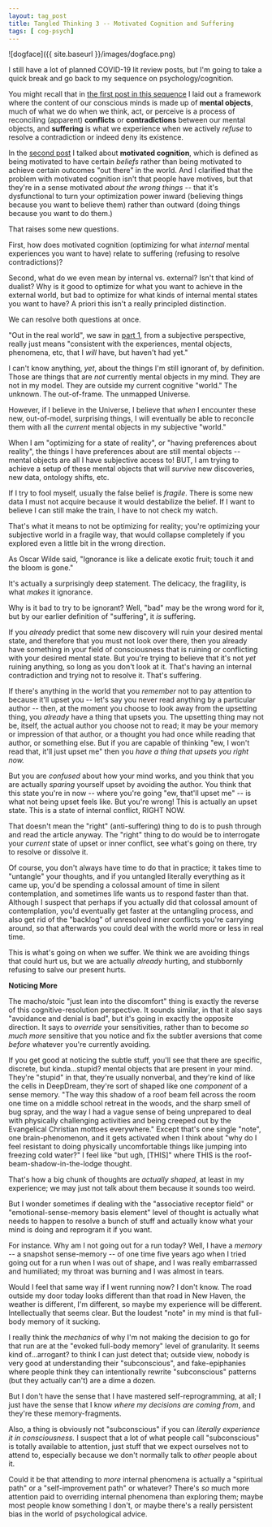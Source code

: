 ```yaml
---
layout: tag_post
title: Tangled Thinking 3 -- Motivated Cognition and Suffering
tags: [ cog-psych]
---
```

![dogface]({{ site.baseurl }}/images/dogface.png)

I still have a lot of planned COVID-19 lit review posts, but I'm going to take a quick break and go back to my sequence on psychology/cognition.

You might recall that in [the first post in this sequence][tangled1] I laid out a framework where the content of our conscious minds is made up of **mental objects**, much of what we do when we think, act, or perceive is a process of reconciling (apparent) **conflicts** or **contradictions** between our mental objects, and **suffering** is what we experience when we actively *refuse* to resolve a contradiction or indeed deny its existence.

In the [second post][tangled2] I talked about **motivated cognition**, which is defined as being motivated to have certain *beliefs* rather than being motivated to achieve certain outcomes "out there" in the world. And I clarified that the problem with motivated cognition isn't that people have motives, but that they're in a sense motivated *about the wrong things* -- that it's dysfunctional to turn your optimization power inward (believing things because you want to believe them) rather than outward (doing things because you want to do them.)

That raises some new questions.

First, how does motivated cognition (optimizing for what *internal* mental experiences you want to have) relate to suffering (refusing to resolve contradictions)?

Second, what do we even mean by internal vs. external?  Isn't that kind of dualist? Why is it good to optimize for what you want to achieve in the external world, but bad to optimize for what kinds of internal mental states you want to have? A priori this isn't a really principled distinction.

We can resolve both questions at once.

"Out in the real world", we saw in [part 1][tangled1], from a subjective perspective, really just means "consistent with the experiences, mental objects, phenomena, etc, that I *will* have, but haven't had yet." 

I can't know anything, *yet*, about the things I'm still ignorant of, by definition. Those are things that are *not* currently mental objects in my mind. They are not in my model.  They are outside my current cognitive "world."  The unknown. The out-of-frame. The unmapped Universe.

However, if I believe in the Universe, I believe that *when* I encounter these new, out-of-model, surprising things, I will eventually be able to reconcile them with all the *current* mental objects in my subjective "world."

When I am "optimizing for a state of reality", or "having preferences about reality", the things I have preferences about are still mental objects -- mental objects are all I have subjective access to!  BUT, I am trying to achieve a setup of these mental objects that will *survive* new discoveries, new data, ontology shifts, etc. 

If I try to fool myself, usually the false belief is *fragile*. There is some new data I must not acquire because it would destabilize the belief. If I want to believe I can still make the train, I have to not check my watch. 

That's what it means to not be optimizing for reality; you're optimizing your subjective world in a fragile way, that would collapse completely if you explored even a little bit in the wrong direction.

As Oscar Wilde said, "Ignorance is like a delicate exotic fruit; touch it and the bloom is gone."  

It's actually a surprisingly deep statement. The delicacy, the fragility, is what *makes* it ignorance.

Why is it bad to try to be ignorant?  Well, "bad" may be the wrong word for it, but by our earlier definition of "suffering", it *is* suffering.  

If you *already* predict that some new discovery will ruin your desired mental state, and therefore that you must not look over there, then you already have something in your field of consciousness that is ruining or conflicting with your desired mental state.  But you're trying to believe that it's not *yet* ruining anything, so long as you don't look at it. That's having an internal contradiction and trying not to resolve it. That's suffering.

If there's anything in the world that you *remember* not to pay attention to because it'll upset you -- let's say you never read anything by a particular author -- then, at the moment you choose to look away from the upsetting thing, you *already* have a thing that upsets you. The upsetting thing may not be, itself, the actual author you choose not to read; it may be your memory or impression of that author, or a thought you had once while reading that author, or something else. But if you are capable of thinking "ew, I won't read that, it'll just upset me" then you *have a thing that upsets you right now.*

But you are *confused* about how your mind works, and you think that you are actually *sparing* yourself upset by avoiding the author.  You think that this state you're in now -- where you're going "ew, that'll upset me" -- is what not being upset feels like.  But you're wrong! This is actually an upset state.  This is a state of internal conflict, RIGHT NOW.

That doesn't mean the "right" (anti-suffering) thing to do is to push through and read the article anyway.  The "right" thing to do would be to interrogate your *current* state of upset or inner conflict, see what's going on there, try to resolve or dissolve it.

Of course, you don't always have time to do that in practice; it takes time to "untangle" your thoughts, and if you untangled literally everything as it came up, you'd be spending a colossal amount of time in silent contemplation, and sometimes life wants us to respond faster than that. Although I suspect that perhaps if you actually did that colossal amount of contemplation, you'd eventually get faster at the untangling process, and also get rid of the "backlog" of unresolved inner conflicts you're carrying around, so that afterwards you could deal with the world more or less in real time.

This is what's going on when we suffer. We think we are avoiding things that could hurt us, but we are actually *already* hurting, and stubbornly refusing to salve our present hurts.  

**Noticing More**

The macho/stoic "just lean into the discomfort" thing is exactly the reverse of this cognitive-resolution perspective. It sounds similar, in that it also says "avoidance and denial is bad", but it's going in exactly the opposite direction.  It says to *override* your sensitivities, rather than to become *so much more* sensitive that you notice and fix the subtler aversions that come *before* whatever you're currently avoiding.

If you get good at noticing the subtle stuff, you'll see that there are specific, discrete, but kinda...stupid? mental objects that are present in your mind.  They're "stupid" in that, they're usually nonverbal, and they're kind of like the cells in DeepDream, they're sort of shaped like one *component* of a sense memory. "The way this shadow of a roof beam fell across the room one time on a middle school retreat in the woods, and the sharp smell of bug spray, and the way I had a vague sense of being unprepared to deal with physically challenging activities and being creeped out by the Evangelical Christian mottoes everywhere."  Except that's one single "note", one brain-phenomenon, and it gets activated when I think about "why do I feel resistant to doing physically uncomfortable things like jumping into freezing cold water?"  I feel like "but ugh, [THIS]" where THIS is the roof-beam-shadow-in-the-lodge thought.

That's how a big chunk of thoughts are *actually shaped*, at least in my experience; we may just not talk about them because it sounds too weird.

But I wonder sometimes if dealing with the "associative receptor field" or "emotional-sense-memory basis element" level of thought is actually what needs to happen to resolve a bunch of stuff and actually know what your mind is doing and reprogram it if you want.


For instance.  Why am I not going out for a run today? Well, I have a *memory* -- a snapshot sense-memory -- of one time five years ago when I tried going out for a run when I was out of shape, and I was really embarrassed and humiliated; my throat was burning and I was almost in tears.  

Would I feel that same way if I went running now? I don't know. The road outside my door today looks different than that road in New Haven, the weather is different, I'm different, so maybe my experience will be different.  Intellectually that seems clear. But the loudest "note" in my mind is that full-body memory of it sucking.


I really think the *mechanics* of why I'm not making the decision to go for that run are at the "evoked full-body memory" level of granularity.  It seems kind of...arrogant? to think I can just detect that; outside view, nobody is very good at understanding their "subconscious", and fake-epiphanies where people think they can intentionally rewrite "subconscious" patterns (but they actually can't) are a dime a dozen. 

But I don't have the sense that I have mastered self-reprogramming, at all; I just have the sense that I know *where my decisions are coming from*, and they're these memory-fragments.

Also, a thing is obviously not "subconscious" if you can *literally experience it in consciousness.* I suspect that a lot of what people call "subconscious" is totally available to attention, just stuff that we expect ourselves not to attend to, especially because we don't normally talk to *other* people about it.

Could it be that attending to *more* internal phenomena is actually a "spiritual path" or a "self-improvement path" or whatever? There's *so* much more attention paid to overriding internal phenomena than exploring them; maybe most people know something I don't, or maybe there's a really persistent bias in the world of psychological advice. 




[tangled1]: https://srconstantin.github.io/2020/02/21/tangled-thinking-1.html

[tangled2]: https://srconstantin.github.io/2020/02/24/tangled-thinking-2.html
